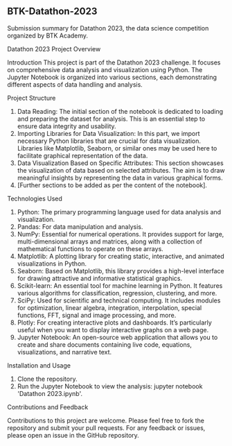 ﻿## BTK-Datathon-2023
Submission summary for Datathon 2023, the data science competition organized by BTK Academy.

Datathon 2023 Project Overview

Introduction
This project is part of the Datathon 2023 challenge. It focuses on comprehensive data analysis and visualization using Python. The Jupyter Notebook is organized into various sections, each demonstrating different aspects of data handling and analysis.

Project Structure
1. Data Reading: The initial section of the notebook is dedicated to loading and preparing the dataset for analysis. This is an essential step to ensure data integrity and usability.
2. Importing Libraries for Data Visualization: In this part, we import necessary Python libraries that are crucial for data visualization. Libraries like Matplotlib, Seaborn, or similar ones may be used here to facilitate graphical representation of the data.
3. Data Visualization Based on Specific Attributes: This section showcases the visualization of data based on selected attributes. The aim is to draw meaningful insights by representing the data in various graphical forms.
4. [Further sections to be added as per the content of the notebook].

Technologies Used
1. Python: The primary programming language used for data analysis and visualization.
2. Pandas: For data manipulation and analysis.
3. NumPy: Essential for numerical operations. It provides support for large, multi-dimensional arrays and matrices, along with a collection of mathematical functions to operate on these arrays.
4. Matplotlib: A plotting library for creating static, interactive, and animated visualizations in Python.
5. Seaborn: Based on Matplotlib, this library provides a high-level interface for drawing attractive and informative statistical graphics.
6. Scikit-learn: An essential tool for machine learning in Python. It features various algorithms for classification, regression, clustering, and more.
7. SciPy: Used for scientific and technical computing. It includes modules for optimization, linear algebra, integration, interpolation, special functions, FFT, signal and image processing, and more.
8. Plotly: For creating interactive plots and dashboards. It’s particularly useful when you want to display interactive graphs on a web page.
9. Jupyter Notebook: An open-source web application that allows you to create and share documents containing live code, equations, visualizations, and narrative text.

Installation and Usage
1. Clone the repository.
2. Run the Jupyter Notebook to view the analysis: jupyter notebook 'Datathon 2023.ipynb'.

Contributions and Feedback

Contributions to this project are welcome. Please feel free to fork the repository and submit your pull requests. For any feedback or issues, please open an issue in the GitHub repository.

